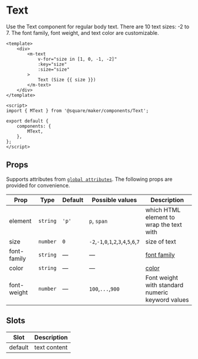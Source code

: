 # Text

Use the Text component for regular body text. There are 10 text sizes: -2 to 7. The font family, font weight, and text color are customizable.

```vue
<template>
	<div>
		<m-text
			v-for="size in [1, 0, -1, -2]"
			:key="size"
			:size="size"
		>
			Text (Size {{ size }})
		</m-text>
	</div>
</template>

<script>
import { MText } from '@square/maker/components/Text';

export default {
	components: {
		MText,
	},
};
</script>
```

<!-- api-tables:start -->
## Props

Supports attributes from [`global attributes`](https://developer.mozilla.org/en-US/docs/Web/HTML/Global_attributes). The following props are provided for convenience.

| Prop        | Type     | Default | Possible values | Description                              |
| ----------- | -------- | ------- | --------------- | ---------------------------------------- |
| element     | `string` | `'p'`   | `p`, `span`     | which HTML element to wrap the text with |
| size        | `number` | `0`     | `-2`,`-1`,`0`,`1`,`2`,`3`,`4`,`5`,`6`,`7` | size of text                             |
| font-family | `string` | —       | —               | [font family](https://developer.mozilla.org/en-US/docs/Web/CSS/font-family)                         |
| color       | `string` | —       | —               | [color](https://developer.mozilla.org/en-US/docs/Web/CSS/color)                               |
| font-weight | `number` | —       | `100`,`...`,`900`| Font weight with standard numeric keyword values                              |

## Slots

| Slot    | Description  |
| ------- | ------------ |
| default | text content |

<!-- api-tables:end -->
